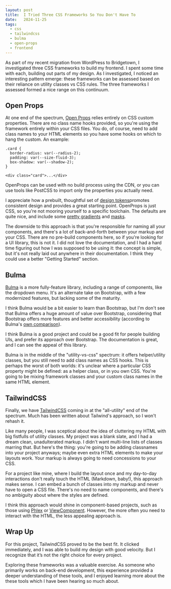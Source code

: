 ```yaml
---
layout: post
title:  I Tried Three CSS Frameworks So You Don't Have To
date:   2024-11-25
tags:
  - css
  - tailwindcss
  - bulma
  - open-props
  - frontend
---
```


As part of my recent migration from WordPress to Bridgetown, I investigated three CSS frameworks to build my frontend. I spent some time with each, building out parts of my design. As I investigated, I noticed an interesting pattern emerge: these frameworks can be assessed based on their reliance on utility classes vs CSS rules. The three frameworks I assessed formed a nice range on this continuum.
## Open Props
At one end of the spectrum, [Open Props](https://open-props.style/) relies entirely on CSS custom properties. There are no class name hooks provided, so you're using the framework entirely within your CSS files. You do, of course, need to add class names to your HTML elements so you have some hooks on which to hang the custom. An example:

```
.card {
  border-radius: var(--radius-2);
  padding: var(--size-fluid-3);
  box-shadow: var(--shadow-2);
}

<div class="card">...</div>
```

OpenProps can be used with no build process using the CDN, or you can use tools like PostCSS to import only the properties you actually need.

I appreciate how a prebuilt, thoughtful set of [design tokens](https://www.contentful.com/blog/design-token-system/)promotes consistent design and provides a great starting point. OpenProps is just CSS, so you're not mooring yourself to a specific toolchain. The defaults are quite nice, and include some [pretty gradients](https://www.contentful.com/blog/design-token-system/) and [masks](https://open-props.style/#masks).

The downside to this approach is that you're responsible for naming all your components, and there's a lot of back-and-forth between your markup and your CSS. There are no pre-build components here, so if you're looking for a UI library, this is not it. I did not love the documentation, and I had a hard time figuring out how I was supposed to be using it: the concept is simple, but it's not really laid out anywhere in their documentation. I think they could use a better "Getting Started" section.
## Bulma
[Bulma](https://bulma.io/) is a more fully-feature library, including a range of components, like the dropdown menu. It's an alternate take on Bootstrap, with a few modernized features, but lacking some of the maturity.

I think Bulma would be a bit easier to learn than Bootstrap, but I'm don't see that Bulma offers a huge amount of value over Bootstrap, considering that Bootstrap offers more features and better accessibility (according to Bulma's [own comparison](https://bulma.io/alternative-to-bootstrap/)).

I think Bulma is a good project and could be a good fit for people building UIs, and prefer its approach over Bootstrap. The documentation is great, and I can see the appeal of this library.

Bulma is in the middle of the "utility-vs-css" spectrum: it offers helper/utility classes, but you still need to add class names as CSS hooks. This is perhaps the worst of both worlds: it's unclear where a particular CSS property might be defined: as a helper class, or in you own CSS. You're going to be mixing framework classes and your custom class names in the same HTML element.

## TailwindCSS
Finally, we have [TailwindCSS](https://tailwindcss.com/) coming in at the "all-utility" end of the spectrum. Much has been written about Tailwind's approach, so I won't rehash it.

Like many people, I was sceptical about the idea of cluttering my HTML with big fistfulls of utility classes. My project was a blank slate, and I had a dream clean, unadulterated markup. I didn't want multi-line lists of classes marring that. But here's the thing: you're going to be adding classnames into your project anyways; maybe even extra HTML elements to make your layouts work. Your markup is always going to need concessions to your CSS.

For a project like mine, where I build the layout once and my day-to-day interactions don't really touch the HTML (Markdown, baby!), this approach makes sense. I can embed a bunch of classes into my markup and never have to open a CSS file. There's no need to name components, and there's no ambiguity about where the styles are defined.

I think this approach would shine in component-based projects, such as those using [Phlex](https://www.phlex.fun/) or [ViewComponent](https://viewcomponent.org/). However, the more often you need to interact with the HTML, the less appealing approach is.

## Wrap Up
For this project, TailwindCSS proved to be the best fit. It clicked immediately, and I was able to build my design with good velocity. But I recognize that it’s not the right choice for every project.

Exploring these frameworks was a valuable exercise. As someone who primarily works on back-end development, this experience provided a deeper understanding of these tools, and I enjoyed learning more about the these tools which I have been hearing so much about.

